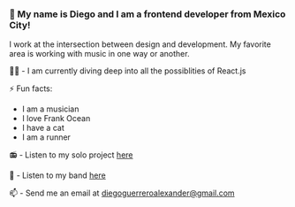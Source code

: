 ### 🖖 My name is Diego and I am a frontend developer from Mexico City!


I work at the intersection between design and development. 
My favorite area is working with music in one way or another.

👨‍💻  - I am currently diving deep into all the possiblities of React.js

⚡ Fun facts:
   * I am a musician
   * I love Frank Ocean
   * I have a cat
   * I am a runner
   
   
📻 - Listen to my solo project [here](https://open.spotify.com/artist/7KBLyqrz39wHYcTiqvmLPg?si=aIXvB8WmTrK4qYvgJTJ5Xw)   

🎸 - Listen to my band [here](https://open.spotify.com/artist/4cPXaZbAOwMwldGjjP8hgw?si=9Kv4PFGqTcaJnzpoJKLjRA)   

📫 - Send me an email at diegoguerreroalexander@gmail.com

   
   
<!--
**dieglitter/dieglitter** is a ✨ _special_ ✨ repository because its `README.md` (this file) appears on your GitHub profile.

Here are some ideas to get you started:

I work at the intersection between design and development.

- 🔭 I’m currently working on 
- 🌱 I’m currently learning ...
- 👯 I’m looking to collaborate on ...
- 🤔 I’m looking for help with ...
- 💬 Ask me about ...
- 📫 How to reach me: diego@aa-cr.com
- 😄 Pronouns: ...
- ⚡ Fun fact: ...
-->
